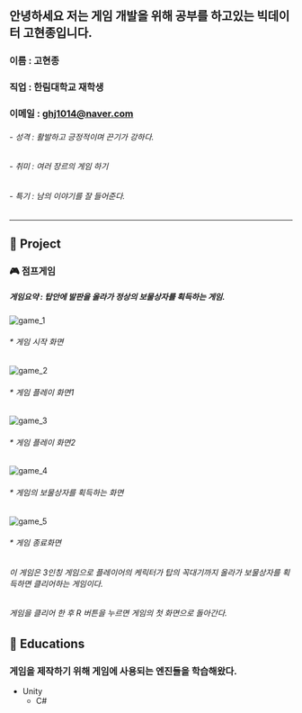 ## 안녕하세요 저는 게임 개발을 위해 공부를 하고있는 빅데이터 고현종입니다.

### 이름 : 고현종
### 직업 : 한림대학교 재학생
### 이메일 : ghj1014@naver.com

###### - 성격 : 활발하고 긍정적이며 끈기가 강하다.
###### - 취미 : 여러 장르의 게임 하기
###### - 특기 : 남의 이야기를 잘 들어준다.
-----------------------------------------------------------------------
## 🔭 Project 
### :video_game: 점프게임
##### 게임요약 : 탑안에 발판을 올라가 정상의 보물상자를 획득하는 게임.
 ![game_1](https://user-images.githubusercontent.com/115774307/198257166-7ab9d1a0-e593-4cc7-98a0-ea71c6198eea.jpg)
  ###### * 게임 시작 화면
 ![game_2](https://user-images.githubusercontent.com/115774307/198257486-f11f0765-9762-4737-bd0c-27fd3e5933be.jpg)
  ###### * 게임 플레이 화면1
 ![game_3](https://user-images.githubusercontent.com/115774307/198257567-25c5578a-2aa1-4638-9706-c45846e9a742.jpg)
  ###### * 게임 플레이 화면2
 ![game_4](https://user-images.githubusercontent.com/115774307/198257789-75a5c144-9439-4931-83b8-3186ffec8329.jpg)
  ###### * 게임의 보물상자를 획득하는 화면
 ![game_5](https://user-images.githubusercontent.com/115774307/198257880-553f7ed6-94e5-4f44-acc9-5e0d2ef81116.jpg)
  ###### * 게임 종료화면
  
  ###### 이 게임은 3인칭 게임으로 플레이어의 케릭터가 탑의 꼭대기까지 올라가 보물상자를 획득하면 클리어하는 게임이다. 
  ###### 게임을 클리어 한 후 R 버튼을 누르면 게임의 첫 화면으로 돌아간다. 
  
  ## :book: Educations
  ### 게임을 제작하기 위해 게임에 사용되는 엔진들을 학습해왔다.
  * Unity
    - C#
<!--


- 🔭 I’m currently working on ...
- 🌱 I’m currently learning ...
- 👯 I’m looking to collaborate on ...
- 🤔 I’m looking for help with ...
- 💬 Ask me about ...
- 📫 How to reach me: ...
- 😄 Pronouns: ...
- ⚡ Fun fact: ...
-->
